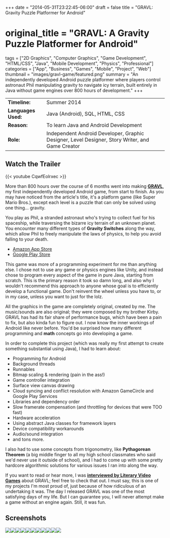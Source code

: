 +++
date = "2014-05-31T23:22:45-06:00"
draft = false
title = "GRAVL: Gravity Puzzle Platformer for Android"
# original_title = "GRAVL: A Gravity Puzzle Platformer for Android"
tags = ["2D Graphics", "Computer Graphics", "Game Development", "HTML/CSS", "Java", "Mobile Development", "Physics", "Professional"]
categories = ["App", "Business", "Games", "Mobile", "Project", "Web"]
thumbnail = "images/gravl-game/featured.png"
summary = "An independently developed Android puzzle platformer where players control astronaut Phil manipulating gravity to navigate icy terrain, built entirely in Java without game engines over 800 hours of development."
+++

| | |
| --- | --- |
| **Timeline:** | Summer 2014 |
| **Languages Used:** | Java (Android), SQL, HTML, CSS |
| **Reason:** | To learn Java and Android Development |
| **Role:** | Independent Android Developer, Graphic Designer, Level Designer, Story Writer, and Game Creator |

## Watch the Trailer

{{< youtube CqwfEolrxec >}}


More than 800 hours over the course of 6 months went into making [**GRAVL**](http://www.gravlgame.com/), my first independently developed Android game, from start to finish. As you may have noticed from the article's title, it's a platform game (like Super Mario Bros.), except each level is a puzzle that can only be solved using one thing... gravity.

You play as Phil, a stranded astronaut who's trying to collect fuel for his spaceship, while traversing the bizarre icy terrain of an unknown planet. You encounter many different types of **Gravity Switches** along the way, which allow Phil to freely manipulate the laws of physics, to help you avoid falling to your death.

- [Amazon App Store](http://www.amazon.com/Neros-Studios-GRAVL/dp/B00L8S0SR8)
- [Google Play Store](https://play.google.com/store/apps/details?id=com.soerenwalls.gravlpaid)

This game was more of a programming experiment for me than anything else. I chose not to use any game or physics engines like Unity, and instead chose to program every aspect of the game in pure Java, starting from scratch. This is the primary reason it took so damn long, and also why I wouldn't recommend this approach to anyone whose goal is to efficiently develop a functional game. Don't reinvent the wheel unless you have to, or in my case, unless you want to just for the lolz.

All the graphics in the game are completely original, created by me. The music/sounds are also original; they were composed by my brother Kirby. GRAVL has had its fair share of performance bugs, which have been a pain to fix, but also kinda fun to figure out. I now know the inner workings of Android like never before. You'd be surprised how many different programming and **math** concepts go into developing a game.

In order to complete this project (which was really my first attempt to create something substantial using Java), I had to learn about:

- Programming for Android
- Background threads
- Runnables
- Bitmap scaling & rendering (pain in the ass!)
- Game controller integration
- Surface view canvas drawing
- Cloud syncing and conflict resolution with Amazon GameCircle and Google Play Services
- Libraries and dependency order
- Slow framerate compensation (and throttling for devices that were TOO fast)
- Hardware acceleration
- Using abstract Java classes for framework layers
- Device compatibility workarounds
- Audio/sound integration
- and tons more.

I also had to use some concepts from trigonometry, like **Pythagorean Theorem** (a big middle finger to all my high school classmates who said we'd never use it outside of school), and I had to come up with some pretty hardcore algorithmic solutions for various issues I ran into along the way.

If you want to read or hear more, I was [**interviewed by Literary Video Games**](http://www.literaryvideogames.com/2014/07/interview-soeren-walls-creator-of-gravl.html) about GRAVL; feel free to check that out. I must say, this is one of my projects I'm most proud of, just because of how ridiculous of an undertaking it was. The day I released GRAVL was one of the most satisfying days of my life. But I can guarantee you, I will never attempt make a game without an engine again. Still, it was fun.

## Screenshots
[![](../../images/gravl-game/screenshot2.png)](../../images/gravl-game/screenshot2.png)[![](../../images/gravl-game/screenshot1.png)](../../images/gravl-game/screenshot1.png)[![](../../images/gravl-game/screenshot3.png)](../../images/gravl-game/screenshot3.png)[![](../../images/gravl-game/screenshot4.png)](../../images/gravl-game/screenshot4.png)[![](../../images/gravl-game/screenshot5.png)](../../images/gravl-game/screenshot5.png)[![](../../images/gravl-game/screenshot6.png)](../../images/gravl-game/screenshot6.png)[![](../../images/gravl-game/screenshot7.png)](../../images/gravl-game/screenshot7.png)[![](../../images/gravl-game/screenshot8.png)](../../images/gravl-game/screenshot8.png)[![](../../images/gravl-game/screenshot9.png)](../../images/gravl-game/screenshot9.png)[![](../../images/gravl-game/screenshot10.png)](../../images/gravl-game/screenshot10.png)[![](../../images/gravl-game/screenshot11.png)](../../images/gravl-game/screenshot11.png)
